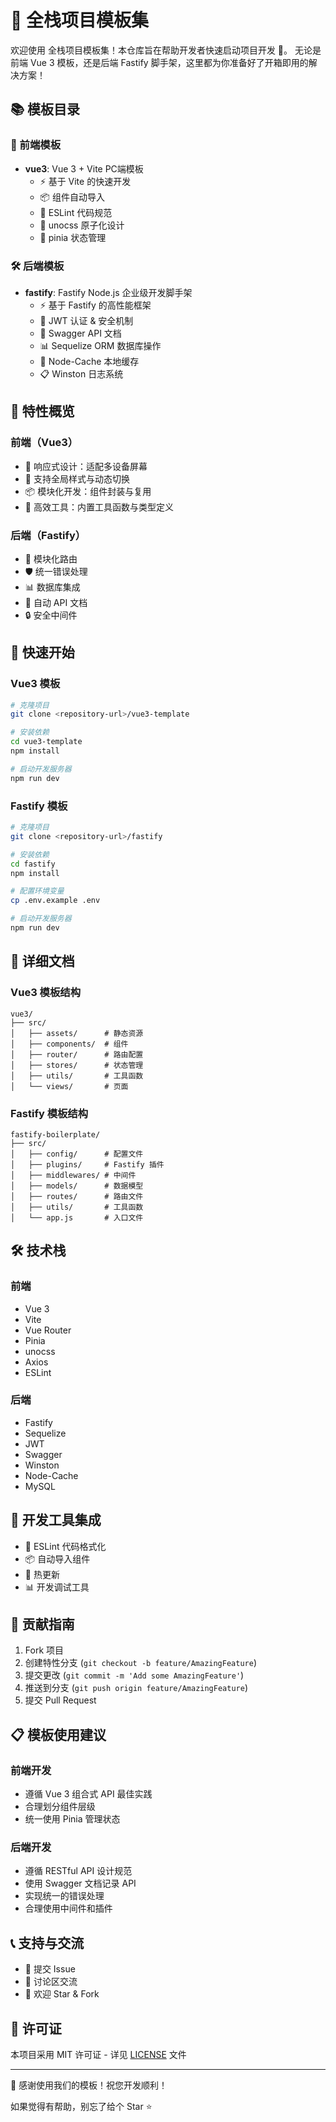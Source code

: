 # 🌟 全栈项目模板集

欢迎使用 全栈项目模板集！本仓库旨在帮助开发者快速启动项目开发 🚀。
无论是前端 Vue 3 模板，还是后端 Fastify 脚手架，这里都为你准备好了开箱即用的解决方案！

## 📚 模板目录

### 🎨 前端模板
- **vue3**: Vue 3 + Vite PC端模板
    - ⚡️ 基于 Vite 的快速开发
    - 📦 组件自动导入
    - 🔧 ESLint 代码规范
    - 🎨 unocss 原子化设计
    - 🍍 pinia 状态管理
### 🛠 后端模板
- **fastify**: Fastify Node.js 企业级开发脚手架
    - ⚡️ 基于 Fastify 的高性能框架
    - 🔐 JWT 认证 & 安全机制
    - 📝 Swagger API 文档
    - 📊 Sequelize ORM 数据库操作
    - 💾 Node-Cache 本地缓存
    - 📋 Winston 日志系统

## 🎯 特性概览

### 前端（Vue3）
- 📱 响应式设计：适配多设备屏幕
- 🎨 支持全局样式与动态切换
- 📦 模块化开发：组件封装与复用
- 🔧 高效工具：内置工具函数与类型定义

### 后端（Fastify）
- 🚀 模块化路由
- 🛡 统一错误处理
- 📊 数据库集成
- 📝 自动 API 文档
- 🔒 安全中间件

## 🚀 快速开始

### Vue3 模板
```bash
# 克隆项目
git clone <repository-url>/vue3-template

# 安装依赖
cd vue3-template
npm install

# 启动开发服务器
npm run dev
```

### Fastify 模板
```bash
# 克隆项目
git clone <repository-url>/fastify

# 安装依赖
cd fastify
npm install

# 配置环境变量
cp .env.example .env

# 启动开发服务器
npm run dev
```

## 📖 详细文档

### Vue3 模板结构
```
vue3/
├── src/
│   ├── assets/      # 静态资源
│   ├── components/  # 组件
│   ├── router/      # 路由配置
│   ├── stores/      # 状态管理
│   ├── utils/       # 工具函数
│   └── views/       # 页面
```

### Fastify 模板结构
```
fastify-boilerplate/
├── src/
│   ├── config/      # 配置文件
│   ├── plugins/     # Fastify 插件
│   ├── middlewares/ # 中间件
│   ├── models/      # 数据模型
│   ├── routes/      # 路由文件
│   ├── utils/       # 工具函数
│   └── app.js       # 入口文件
```

## 🛠️ 技术栈

### 前端
- Vue 3
- Vite
- Vue Router
- Pinia
- unocss
- Axios
- ESLint

### 后端
- Fastify
- Sequelize
- JWT
- Swagger
- Winston
- Node-Cache
- MySQL

## 🔧 开发工具集成

- 📝 ESLint  代码格式化
- 📦 自动导入组件
- 🚀 热更新
- 📊 开发调试工具

## 🤝 贡献指南

1. Fork 项目
2. 创建特性分支 (`git checkout -b feature/AmazingFeature`)
3. 提交更改 (`git commit -m 'Add some AmazingFeature'`)
4. 推送到分支 (`git push origin feature/AmazingFeature`)
5. 提交 Pull Request

## 📋 模板使用建议

### 前端开发
- 遵循 Vue 3 组合式 API 最佳实践
- 合理划分组件层级
- 统一使用 Pinia 管理状态

### 后端开发
- 遵循 RESTful API 设计规范
- 使用 Swagger 文档记录 API
- 实现统一的错误处理
- 合理使用中间件和插件

## 📞 支持与交流

- 📮 提交 Issue
- 💬 讨论区交流
- 🌟 欢迎 Star & Fork

## 📄 许可证

本项目采用 MIT 许可证 - 详见 [LICENSE](LICENSE) 文件

---

🎉 感谢使用我们的模板！祝您开发顺利！

如果觉得有帮助，别忘了给个 Star ⭐️
